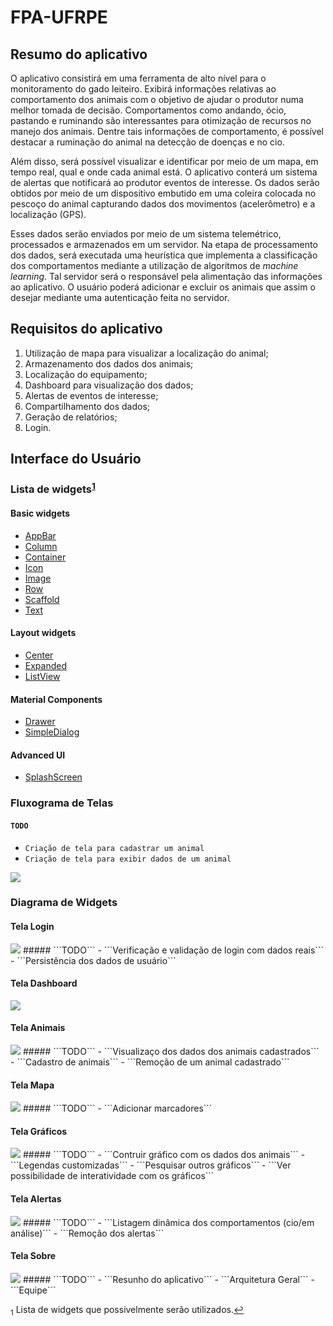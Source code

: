 # FPA-UFRPE

## Resumo do aplicativo

O aplicativo consistirá em uma ferramenta de alto nível para o monitoramento do gado leiteiro. Exibirá informações 
relativas ao comportamento dos animais com o objetivo de ajudar o produtor numa melhor tomada de decisão. Comportamentos
como andando, ócio, pastando e ruminando são interessantes para otimização de recursos no manejo dos animais. Dentre tais
informações de comportamento, é possível destacar a ruminação do animal na detecção de doenças e no cio.

Além disso, será possível visualizar e identificar por meio de um mapa, em tempo real, qual e onde cada animal está. O 
aplicativo conterá um sistema de alertas que notificará ao produtor eventos de interesse. Os dados serão obtidos por meio 
de um dispositivo embutido em uma coleira colocada no pescoço do animal capturando dados dos movimentos (acelerômetro) e a 
localização (GPS).

Esses dados serão enviados por meio de um sistema telemétrico, processados e armazenados em um servidor. 
Na etapa de processamento dos dados, será executada uma heurística que implementa a classificação dos comportamentos 
mediante a utilização de algoritmos de *machine learning*. Tal servidor será o responsável pela alimentação das informações
ao aplicativo. O usuário poderá adicionar e excluir os animais que assim o desejar mediante uma autenticação feita no servidor.


## Requisitos do aplicativo

1. Utilização de mapa para visualizar a localização do animal;
2. Armazenamento dos dados dos animais;
3. Localização do equipamento;
4. Dashboard para visualização dos dados;
5. Alertas de eventos de interesse;
6. Compartilhamento dos dados;
7. Geração de relatórios;
8. Login.


## Interface do Usuário

### Lista de widgets<sup id="a1">[1](#f1)</sup>

#### Basic widgets

- [AppBar](https://api.flutter.dev/flutter/material/AppBar-class.html)
- [Column](https://api.flutter.dev/flutter/widgets/Column-class.html)
- [Container](https://api.flutter.dev/flutter/widgets/Container-class.html)
- [Icon](https://api.flutter.dev/flutter/widgets/Icon-class.html)
- [Image](https://api.flutter.dev/flutter/widgets/Image-class.html)
- [Row](https://api.flutter.dev/flutter/widgets/Row-class.html)
- [Scaffold](https://api.flutter.dev/flutter/material/Scaffold-class.html)
- [Text](https://api.flutter.dev/flutter/widgets/Text-class.html)

#### Layout widgets

- [Center](https://api.flutter.dev/flutter/widgets/Center-class.html)
- [Expanded](https://api.flutter.dev/flutter/widgets/Expanded-class.html)
- [ListView](https://api.flutter.dev/flutter/widgets/ListView-class.html)

#### Material Components

- [Drawer](https://api.flutter.dev/flutter/material/Drawer-class.html)
- [SimpleDialog](https://api.flutter.dev/flutter/material/SimpleDialog-class.html)

#### Advanced UI

- [SplashScreen](https://flutter.dev/docs/development/ui/advanced/splash-screen)

### Fluxograma de Telas

#### ```TODO```
  - ```Criação de tela para cadastrar um animal``` 
  - ```Criação de tela para exibir dados de um animal```

<img src="https://github.com/andssuu/FPA-UFRPE/blob/master/moncattle/assets/images/fluxograma_telas.svg">

### Diagrama de Widgets

#### Tela Login
<img src="https://github.com/andssuu/FPA-UFRPE/blob/master/moncattle/assets/images/diagrams/diagram_login.svg">
##### ```TODO```
  - ```Verificação e validação de login com dados reais```
  - ```Persistência dos dados de usuário```

#### Tela Dashboard
<img src="https://github.com/andssuu/FPA-UFRPE/blob/master/moncattle/assets/images/diagrams/diagram_dashboard.svg">

#### Tela Animais
<img src="https://github.com/andssuu/FPA-UFRPE/blob/master/moncattle/assets/images/diagrams/diagram_list_animals.svg">
##### ```TODO```
  - ```Visualizaço dos dados dos animais cadastrados```
  - ```Cadastro de animais```
  - ```Remoção de um animal cadastrado```

#### Tela Mapa
<img src="https://github.com/andssuu/FPA-UFRPE/blob/master/moncattle/assets/images/diagrams/diagram_map.svg">
##### ```TODO```
  - ```Adicionar marcadores```

#### Tela Gráficos
<img src="https://github.com/andssuu/FPA-UFRPE/blob/master/moncattle/assets/images/diagrams/diagram_graphics.svg">
##### ```TODO```
  - ```Contruir gráfico com os dados dos animais```
  - ```Legendas customizadas```
  - ```Pesquisar outros gráficos```
  - ```Ver possibilidade de interatividade com os gráficos```

#### Tela Alertas
<img src="https://github.com/andssuu/FPA-UFRPE/blob/master/moncattle/assets/images/diagrams/diagram_alerts.svg">
##### ```TODO```
  - ```Listagem dinâmica dos comportamentos (cio/em análise)```
  - ```Remoção dos alertas```

#### Tela Sobre
<img src="https://github.com/andssuu/FPA-UFRPE/blob/master/moncattle/assets/images/diagrams/diagram_about.svg">
##### ```TODO```
  - ```Resunho do aplicativo```
  - ```Arquitetura Geral```
  - ```Equipe```

<sub id="f1">1</sub> Lista de widgets que possivelmente serão utilizados.[↩](#a1)
